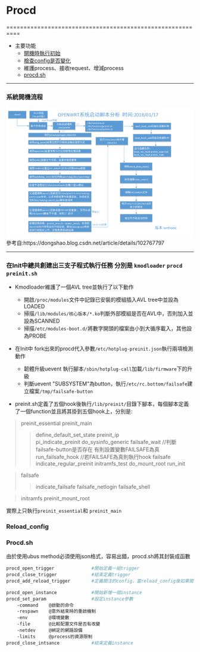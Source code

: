 # Procd
==========================================================


* 主要功能
  * [開機時執行初始](#init)
  * [檢查config是否變化](#reload_config)
  * 維護process、接收request、增減process
  * [procd.sh](#procd_sh)

----------------------------------------------------------------------------------------------
<h3 id="init">系統開機流程</h3>
<div align=center><img src="image/init-img.png" width="" height="" alt="init-proc"/></div>
		參考自:https://dongshao.blog.csdn.net/article/details/102767797

---------------------------------------------------------------------------------------------

### 在Init中總共創建出三支子程式執行任務 分別是 `kmodloader` `procd` `preinit.sh` 

* Kmodloader維護了一個AVL tree並執行了以下動作
  - 開啟`/proc/modules`文件中記錄已安裝的模組插入AVL tree中並設為LOADED
  - 掃描`/lib/modules/核心版本/*.ko`判斷外部模組是否在AVL中，否則加入並設為SCANNED
  - 掃描`/etc/modules-boot.d/`將數字開頭的檔案由小到大循序載入，其他設為PROBE

* 在Init中 fork出來的procd代入參數`/etc/hotplug-preinit.json`執行兩項檢測動作
  - 韌體升級uevent 執行腳本`/sbin/hotplug-call`加載`/lib/firmware`下的升級
  - 判斷uevent "SUBSYSTEM"為button，執行`/etc/rc.bottom/failsafe`建立檔案`/tmp/failsafe-button`

* preinit.sh定義了五個hook後執行`/lib/preinit/`目錄下腳本，每個腳本定義了一個function並且將其掛到五個hook上，分別是:

>preinit_essential
>preinit_main
>>define_default_set_state
>>preinit_ip	
>>pi_indicate_preinit
>>do_sysinfo_generic
>>failsafe_wait    //判斷failsafe-button是否存在 有則設置變數FAILSAFE為真
>>run_failsafe_hook    //若FAILSAFE為真則執行hook failsafe
>>indicate_regular_preinit
>>initramfs_test
>>do_mount_root
>>run_init

>failsafe
>>indicate_failsafe
>>failsafe_netlogin
>>failsafe_shell

>initramfs
>preinit_mount_root

實際上只執行`preinit_essential`和 `preinit_main`


<h3 id="reload_config">Reload_config</h3>



<h3 id="procd_sh">Procd.sh</h3>
由於使用ubus method必須使用json格式，容易出錯，procd.sh將其封裝成函數

```bash
procd_open_trigger				#開始定義一組trigger
procd_close_trigger				#結束定義trigger
procd_add_reload_trigger		#定義關注的config，當reload_config後如果關注的檔案被修改則觸發reload_service()
```

```bash
procd_open_instance				#開始新增一個instance
procd_set_param					#設定instance參數
	-command	@啟動的命令
	-respawn	@意外結束時的重啟機制
	-env		@環境變數
	-file		@比較配置文件是否有改變
	-netdev		@綁定的網路設備
	-limits		@process的資源限制
procd_close_intsance			#結束定義instance
```



